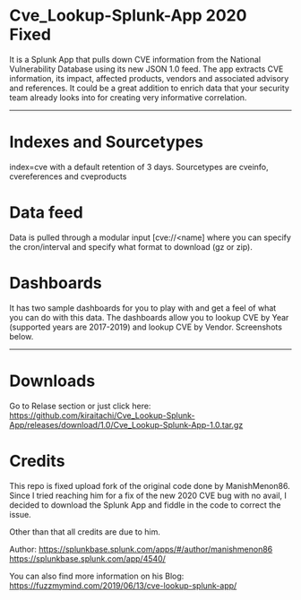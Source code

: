 # Cve_Lookup-Splunk-App 2020 Fixed

It is a Splunk App that pulls down CVE information from the National Vulnerability Database using its new JSON 1.0 feed. The app extracts CVE information, its impact, affected products, vendors and associated advisory and references. It could be a great addition to enrich data that your security team already looks into for creating very informative correlation.

-----------------------------------------------------------------------------------------------------------------------------------------

# Indexes and Sourcetypes
index=cve with a default retention of 3 days.
Sourcetypes are cveinfo, cvereferences and cveproducts

# Data feed
Data is pulled through a modular input [cve://<name] where you can specify the cron/interval and specify what format to download (gz or zip).

# Dashboards
It has two sample dashboards for you to play with and get a feel of what you can do with this data. The dashboards allow you to lookup CVE by Year (supported years are 2017-2019) and lookup CVE by Vendor. Screenshots below.

-----------------------------------------------------------------------------------------------------------------------------------------
# Downloads

Go to Relase section or just click here:
https://github.com/kiraitachi/Cve_Lookup-Splunk-App/releases/download/1.0/Cve_Lookup-Splunk-App-1.0.tar.gz


# Credits
This repo is fixed upload fork of the original code done by ManishMenon86. Since I tried reaching him for a fix of the new 2020 CVE bug with no avail, I decided to download the Splunk App and fiddle in the code to correct the issue.

Other than that all credits are due to him.

Author: https://splunkbase.splunk.com/apps/#/author/manishmenon86
https://splunkbase.splunk.com/app/4540/

You can also find more information on his Blog:
https://fuzzmymind.com/2019/06/13/cve-lookup-splunk-app/
